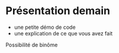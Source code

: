 # Présentation demain

- une petite démo de code
- une explication de ce que vous avez fait

Possibilité de binôme
